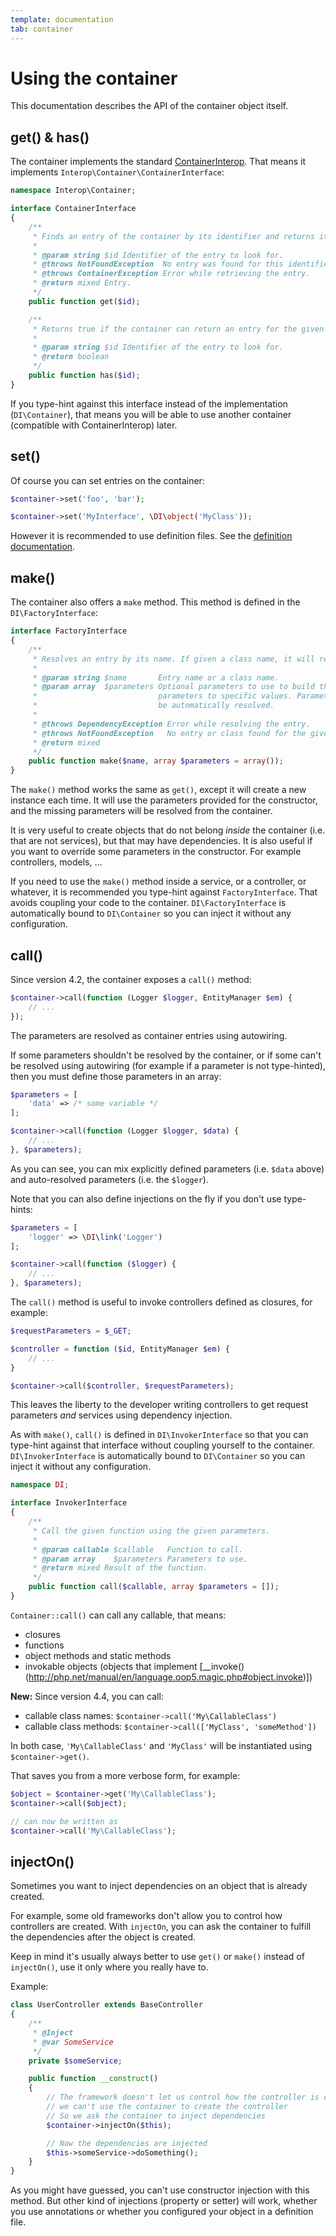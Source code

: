 ```yaml
---
template: documentation
tab: container
---
```


# Using the container

This documentation describes the API of the container object itself.

## get() & has()

The container implements the standard [ContainerInterop](https://github.com/container-interop/container-interop).
That means it implements `Interop\Container\ContainerInterface`:

```php
namespace Interop\Container;

interface ContainerInterface
{
    /**
     * Finds an entry of the container by its identifier and returns it.
     *
     * @param string $id Identifier of the entry to look for.
     * @throws NotFoundException  No entry was found for this identifier.
     * @throws ContainerException Error while retrieving the entry.
     * @return mixed Entry.
     */
    public function get($id);

    /**
     * Returns true if the container can return an entry for the given identifier.
     *
     * @param string $id Identifier of the entry to look for.
     * @return boolean
     */
    public function has($id);
}
```

If you type-hint against this interface instead of the implementation (`DI\Container`),
that means you will be able to use another container (compatible with ContainerInterop)
later.

## set()

Of course you can set entries on the container:

```php
$container->set('foo', 'bar');

$container->set('MyInterface', \DI\object('MyClass'));
```

However it is recommended to use definition files.
See the [definition documentation](definition.md).

## make()

The container also offers a `make` method. This method is defined in the `DI\FactoryInterface`:

```php
interface FactoryInterface
{
    /**
     * Resolves an entry by its name. If given a class name, it will return a new instance of that class.
     *
     * @param string $name       Entry name or a class name.
     * @param array  $parameters Optional parameters to use to build the entry. Use this to force specific
     *                           parameters to specific values. Parameters not defined in this array will
     *                           be automatically resolved.
     *
     * @throws DependencyException Error while resolving the entry.
     * @throws NotFoundException   No entry or class found for the given name.
     * @return mixed
     */
    public function make($name, array $parameters = array());
}
```

The `make()` method works the same as `get()`, except it will create a new instance each time.
It will use the parameters provided for the constructor, and the missing parameters will be
resolved from the container.

It is very useful to create objects that do not belong *inside* the container (i.e. that are not services),
but that may have dependencies. It is also useful if you want to override some parameters in the constructor.
For example controllers, models, …

If you need to use the `make()` method inside a service, or a controller, or whatever, it is
recommended you type-hint against `FactoryInterface`. That avoids coupling your code to the container.
`DI\FactoryInterface` is automatically bound to `DI\Container` so you can inject it without any configuration.

## call()

Since version 4.2, the container exposes a `call()` method:

```php
$container->call(function (Logger $logger, EntityManager $em) {
    // ...
});
```

The parameters are resolved as container entries using autowiring.

If some parameters shouldn't be resolved by the container, or if some can't be resolved
using autowiring (for example if a parameter is not type-hinted), then you must define those
parameters in an array:

```php
$parameters = [
    'data' => /* some variable */
];

$container->call(function (Logger $logger, $data) {
    // ...
}, $parameters);
```

As you can see, you can mix explicitly defined parameters (i.e. `$data` above)
and auto-resolved parameters (i.e. the `$logger`).

Note that you can also define injections on the fly if you don't use type-hints:

```php
$parameters = [
    'logger' => \DI\link('Logger')
];

$container->call(function ($logger) {
    // ...
}, $parameters);
```

The `call()` method is useful to invoke controllers defined as closures, for example:

```php
$requestParameters = $_GET;

$controller = function ($id, EntityManager $em) {
    // ...
}

$container->call($controller, $requestParameters);
```

This leaves the liberty to the developer writing controllers to get request parameters
*and* services using dependency injection.

As with `make()`, `call()` is defined in `DI\InvokerInterface` so that you can type-hint
against that interface without coupling yourself to the container.
`DI\InvokerInterface` is automatically bound to `DI\Container` so you can inject it without any configuration.

```php
namespace DI;

interface InvokerInterface
{
    /**
     * Call the given function using the given parameters.
     *
     * @param callable $callable   Function to call.
     * @param array    $parameters Parameters to use.
     * @return mixed Result of the function.
     */
    public function call($callable, array $parameters = []);
}
```

`Container::call()` can call any callable, that means:

- closures
- functions
- object methods and static methods
- invokable objects (objects that implement [__invoke()(http://php.net/manual/en/language.oop5.magic.php#object.invoke)])

**New:** Since version 4.4, you can call:

- callable class names: `$container->call('My\CallableClass')`
- callable class methods: `$container->call(['MyClass', 'someMethod'])`

In both case, `'My\CallableClass'` and `'MyClass'` will be instantiated using `$container->get()`.

That saves you from a more verbose form, for example:

```php
$object = $container->get('My\CallableClass');
$container->call($object);

// can now be written as
$container->call('My\CallableClass');
```

## injectOn()

Sometimes you want to inject dependencies on an object that is already created.

For example, some old frameworks don't allow you to control how controllers are created.
With `injectOn`, you can ask the container to fulfill the dependencies after the object is created.

Keep in mind it's usually always better to use `get()` or `make()` instead of `injectOn()`,
use it only where you really have to.

Example:

```php
class UserController extends BaseController
{
    /**
     * @Inject
     * @var SomeService
     */
    private $someService;

    public function __construct()
    {
        // The framework doesn't let us control how the controller is created, so
        // we can't use the container to create the controller
        // So we ask the container to inject dependencies
        $container->injectOn($this);

        // Now the dependencies are injected
        $this->someService->doSomething();
    }
}
```

As you might have guessed, you can't use constructor injection with this method.
But other kind of injections (property or setter) will work, whether you use annotations
or whether you configured your object in a definition file.
